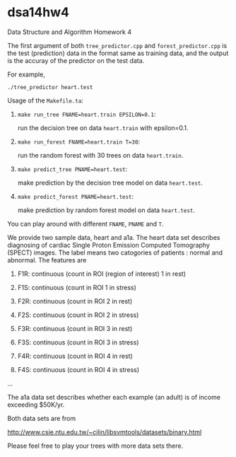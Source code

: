 dsa14hw4
========

Data Structure and Algorithm Homework 4

The first argument of both `tree_predictor.cpp` and `forest_predictor.cpp`
is the test (prediction) data in the format same as training data, and the
output is the accuray of the predictor on the test data.

For example,

    ./tree_predictor heart.test

Usage of the `Makefile.ta`:

1. `make run_tree FNAME=heart.train EPSILON=0.1`: 

   run the decision tree on data `heart.train` with epsilon=0.1.

2. `make run_forest FNAME=heart.train T=30`:

   run the random forest with 30 trees on data `heart.train`.

3. `make predict_tree PNAME=heart.test`:

   make prediction by the decision tree model on data `heart.test`.

4. `make predict_forest PNAME=heart.test`:

   make prediction by random forest model on data `heart.test`.

You can play around with different `FNAME`, `PNAME` and `T`.

We provide two sample data, heart and a1a. The heart data set describes diagnosing of cardiac Single Proton Emission Computed Tomography (SPECT) images. The label means two catogories of patients : normal and abnormal. The features are

1. F1R: continuous (count in ROI (region of interest) 1 in rest)

2. F1S: continuous (count in ROI 1 in stress)

3. F2R: continuous (count in ROI 2 in rest)

4. F2S: continuous (count in ROI 2 in stress)

5. F3R: continuous (count in ROI 3 in rest)

6. F3S: continuous (count in ROI 3 in stress)

7. F4R: continuous (count in ROI 4 in rest)

8. F4S: continuous (count in ROI 4 in stress)

...

The a1a data set describes whether each example (an adult) is of income exceeding $50K/yr.

Both data sets are from 

http://www.csie.ntu.edu.tw/~cjlin/libsvmtools/datasets/binary.html

Please feel free to play your trees with more data sets there.
